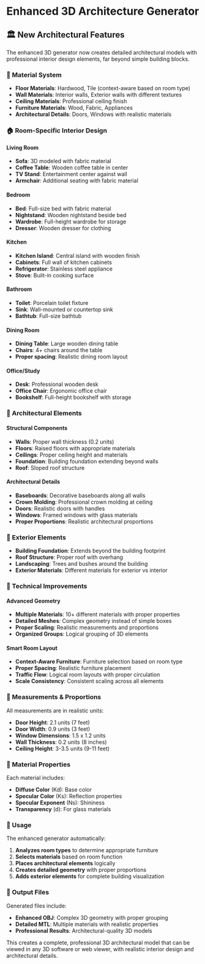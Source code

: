 # Enhanced 3D Architecture Generator

## 🏛️ New Architectural Features

The enhanced 3D generator now creates detailed architectural models with professional interior design elements, far beyond simple building blocks.

### 🎨 Material System
- **Floor Materials**: Hardwood, Tile (context-aware based on room type)
- **Wall Materials**: Interior walls, Exterior walls with different textures
- **Ceiling Materials**: Professional ceiling finish
- **Furniture Materials**: Wood, Fabric, Appliances
- **Architectural Details**: Doors, Windows with realistic materials

### 🏠 Room-Specific Interior Design

#### Living Room
- **Sofa**: 3D modeled with fabric material
- **Coffee Table**: Wooden coffee table in center
- **TV Stand**: Entertainment center against wall
- **Armchair**: Additional seating with fabric material

#### Bedroom
- **Bed**: Full-size bed with fabric material
- **Nightstand**: Wooden nightstand beside bed
- **Wardrobe**: Full-height wardrobe for storage
- **Dresser**: Wooden dresser for clothing

#### Kitchen
- **Kitchen Island**: Central island with wooden finish
- **Cabinets**: Full wall of kitchen cabinets
- **Refrigerator**: Stainless steel appliance
- **Stove**: Built-in cooking surface

#### Bathroom
- **Toilet**: Porcelain toilet fixture
- **Sink**: Wall-mounted or countertop sink
- **Bathtub**: Full-size bathtub

#### Dining Room
- **Dining Table**: Large wooden dining table
- **Chairs**: 4+ chairs around the table
- **Proper spacing**: Realistic dining room layout

#### Office/Study
- **Desk**: Professional wooden desk
- **Office Chair**: Ergonomic office chair
- **Bookshelf**: Full-height bookshelf with storage

### 🔧 Architectural Elements

#### Structural Components
- **Walls**: Proper wall thickness (0.2 units)
- **Floors**: Raised floors with appropriate materials
- **Ceilings**: Proper ceiling height and materials
- **Foundation**: Building foundation extending beyond walls
- **Roof**: Sloped roof structure

#### Architectural Details
- **Baseboards**: Decorative baseboards along all walls
- **Crown Molding**: Professional crown molding at ceiling
- **Doors**: Realistic doors with handles
- **Windows**: Framed windows with glass materials
- **Proper Proportions**: Realistic architectural proportions

### 🌳 Exterior Elements
- **Building Foundation**: Extends beyond the building footprint
- **Roof Structure**: Proper roof with overhang
- **Landscaping**: Trees and bushes around the building
- **Exterior Materials**: Different materials for exterior vs interior

### 🎯 Technical Improvements

#### Advanced Geometry
- **Multiple Materials**: 10+ different materials with proper properties
- **Detailed Meshes**: Complex geometry instead of simple boxes
- **Proper Scaling**: Realistic measurements and proportions
- **Organized Groups**: Logical grouping of 3D elements

#### Smart Room Layout
- **Context-Aware Furniture**: Furniture selection based on room type
- **Proper Spacing**: Realistic furniture placement
- **Traffic Flow**: Logical room layouts with proper circulation
- **Scale Consistency**: Consistent scaling across all elements

### 📐 Measurements & Proportions

All measurements are in realistic units:
- **Door Height**: 2.1 units (7 feet)
- **Door Width**: 0.9 units (3 feet)
- **Window Dimensions**: 1.5 x 1.2 units
- **Wall Thickness**: 0.2 units (8 inches)
- **Ceiling Height**: 3-3.5 units (9-11 feet)

### 🎨 Material Properties

Each material includes:
- **Diffuse Color** (Kd): Base color
- **Specular Color** (Ks): Reflection properties
- **Specular Exponent** (Ns): Shininess
- **Transparency** (d): For glass materials

### 🚀 Usage

The enhanced generator automatically:
1. **Analyzes room types** to determine appropriate furniture
2. **Selects materials** based on room function
3. **Places architectural elements** logically
4. **Creates detailed geometry** with proper proportions
5. **Adds exterior elements** for complete building visualization

### 📁 Output Files

Generated files include:
- **Enhanced OBJ**: Complex 3D geometry with proper grouping
- **Detailed MTL**: Multiple materials with realistic properties
- **Professional Results**: Architectural-quality 3D models

This creates a complete, professional 3D architectural model that can be viewed in any 3D software or web viewer, with realistic interior design and architectural details.
